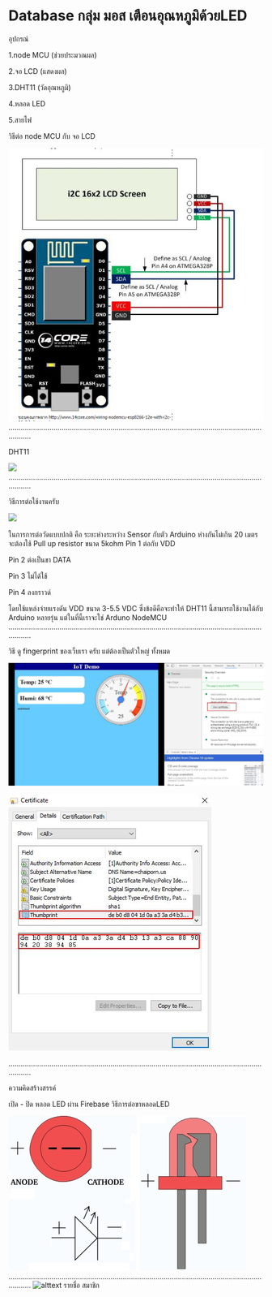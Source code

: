 # Database กลุ่ม มอส เตือนอุณหภูมิด้วยLED

อุปกรณ์

1.node MCU (ช่วยประมวณผล)

2.จอ LCD (แสดงผล)

3.DHT11 (วัดอุณหภูมิ)

4.หลอด LED 

5.สายไฟ 


วิธีต่อ node MCU กับ จอ LCD


![alttext](https://github.com/jokermarkk/Database/blob/master/%E0%B8%A7%E0%B8%B4%E0%B8%98%E0%B8%B5%E0%B8%95%E0%B9%88%E0%B8%AD%20node%20MCU%20%E0%B8%81%E0%B8%B1%E0%B8%9A%20%E0%B8%88%E0%B8%AD%20LCD.jpg?raw=true)
.......................................................................................................................................
 
DHT11

<a href="http://www.mx7.com/view2/A2v6md22PxdZfQLa" target="_blank"><img border="0" src="http://www.mx7.com/i/0a4/5pnkIF.png" /></a>
.......................................................................................................................................

วิธีการต่อใช้งานครับ

<a href="http://www.mx7.com/view2/A2v75Wi1ptvOEn2u" target="_blank"><img border="0" src="http://www.mx7.com/i/05d/GjLehl.gif" /></a>

ในการการต่อวัดแบบปกติ คือ ระยะห่างระหว่าง Sensor กับตัว Arduino ห่างกันไม่เกิน 20 เมตร จะต้องใช้ Pull up resistor ขนาด 5kohm 
   Pin 1  ต่อกับ VDD

   Pin 2  ต่อเป็นขา DATA

   Pin 3  ไม่ได้ใช้

   Pin 4  ลงกราวด์

โดยใช้แหล่งจ่ายแรงดัน VDD ขนาด 3-5.5 VDC ซึ่งข้อดีคือจะทำให้ DHT11 นี้สามารถใช้งานได้กับ Arduino หลายรุ่น แต่ในที่นี้เราจะใช่ Arduno NodeMCU
.......................................................................................................................................


วิธี ดู fingerprint ของเว็บเรา ครับ แต่ต้องเป็นตัวใหญ่ ทั้งหมด

![alttext](https://github.com/jokermarkk/Database/blob/master/1%20fingerprint.jpg)

![alttext](https://github.com/jokermarkk/Database/blob/master/2%20fingerprint.jpg)

.......................................................................................................................................

ความคิดสร้างสรรค์

เปิด - ปิด หลอด LED ผ่าน Firebase
วิธีการต่อขาหลอดLED

![alttext](https://github.com/jokermarkk/Database/blob/master/%E0%B8%AB%E0%B8%A5%E0%B8%AD%E0%B8%94%E0%B9%84%E0%B8%9F.jpg)
.......................................................................................................................................
![alttext](http://www.mx7.com/view2/A3hs8JlDpk6RonNX)
รายชื่อ สมาชิก
